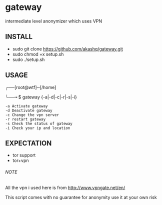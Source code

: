 # gateway
intermediate level anonymizer which uses VPN  

## INSTALL

- sudo git clone https://github.com/akashq/gateway.git
- sudo chmod +x setup.sh
- sudo ./setup.sh

## USAGE

┌──[root@wtf]─[/home]

└──╼ $ gateway {-a|-d|-c|-r|-s|-i}

	-a Activate gateway	
	-d Deactivate gateway
	-c Change the vpn server
	-r restart gateway
	-s Check the status of gateway
	-i Check your ip and location

	
## EXPECTATION

- tor support
- tor+vpn



###### NOTE
All the vpn i used here is from http://www.vpngate.net/en/

This script comes with no guarantee for anonymity use it at your own risk
